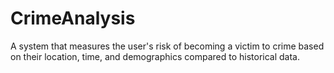 # CrimeAnalysis
A system that measures the user's risk of becoming a victim to crime based on their location, time, and demographics compared to historical data.
